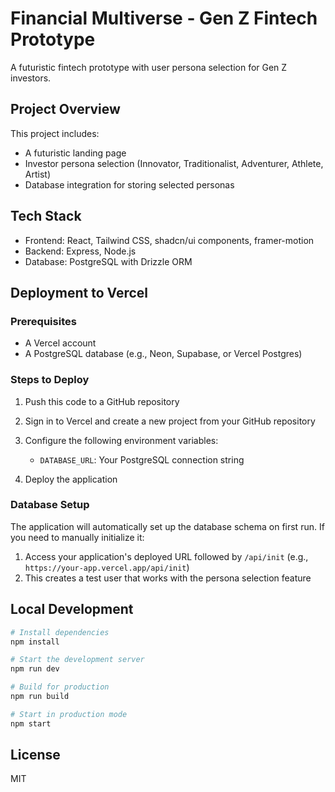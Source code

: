 # Financial Multiverse - Gen Z Fintech Prototype

A futuristic fintech prototype with user persona selection for Gen Z investors.

## Project Overview
This project includes:
- A futuristic landing page
- Investor persona selection (Innovator, Traditionalist, Adventurer, Athlete, Artist)
- Database integration for storing selected personas

## Tech Stack
- Frontend: React, Tailwind CSS, shadcn/ui components, framer-motion
- Backend: Express, Node.js
- Database: PostgreSQL with Drizzle ORM

## Deployment to Vercel

### Prerequisites
- A Vercel account
- A PostgreSQL database (e.g., Neon, Supabase, or Vercel Postgres)

### Steps to Deploy

1. Push this code to a GitHub repository

2. Sign in to Vercel and create a new project from your GitHub repository

3. Configure the following environment variables:
   - `DATABASE_URL`: Your PostgreSQL connection string

4. Deploy the application

### Database Setup
The application will automatically set up the database schema on first run. If you need to manually initialize it:
1. Access your application's deployed URL followed by `/api/init` (e.g., `https://your-app.vercel.app/api/init`)
2. This creates a test user that works with the persona selection feature

## Local Development
```bash
# Install dependencies
npm install

# Start the development server
npm run dev

# Build for production
npm run build

# Start in production mode
npm start
```

## License
MIT